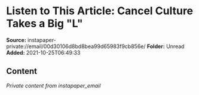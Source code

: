 # Listen to This Article: Cancel Culture Takes a Big "L"

**Source:** instapaper-private://email/00d30106d8bd8bea99d65983f9cb856e/
**Folder:** Unread
**Added:** 2021-10-25T06:49:33




## Content
*Private content from instapaper_email*
